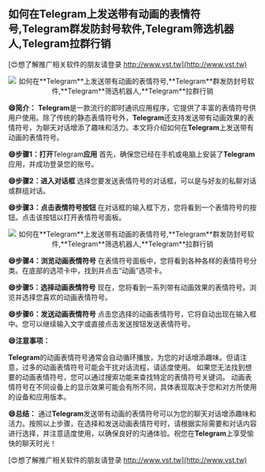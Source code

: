 ## **如何在**Telegram**上发送带有动画的表情符号,**Telegram**群发防封号软件,**Telegram**筛选机器人,**Telegram**拉群行销**

[😍想了解推广相关软件的朋友请登录 http://www.vst.tw](http://www.vst.tw)

 <center><img src="https://vst.tw/MP4/tuiguang/png/2.png" alt="如何在**Telegram**上发送带有动画的表情符号,**Telegram**群发防封号软件,**Telegram**筛选机器人,**Telegram**拉群行销"></center>

**😄简介：**
**Telegram**是一款流行的即时通讯应用程序，它提供了丰富的表情符号供用户使用。除了传统的静态表情符号外，**Telegram**还支持发送带有动画效果的表情符号，为聊天对话增添了趣味和活力。本文将介绍如何在**Telegram**上发送带有动画的表情符号。

**😄步骤1：打开**Telegram**应用**
首先，确保您已经在手机或电脑上安装了**Telegram**应用，并成功登录您的账号。

**😄步骤2：进入对话框**
选择您要发送表情符号的对话框，可以是与好友的私聊对话或群组对话。

**😄步骤3：点击表情符号按钮**
在对话框的输入框下方，您将看到一个表情符号的按钮。点击该按钮以打开表情符号面板。

 <center><img src="https://vst.tw/MP4/tuiguang/png/6.png" alt="如何在**Telegram**上发送带有动画的表情符号,**Telegram**群发防封号软件,**Telegram**筛选机器人,**Telegram**拉群行销"></center>

**😄步骤4：浏览动画表情符号**
在表情符号面板中，您将看到各种各样的表情符号分类。在底部的选项卡中，找到并点击“动画”选项卡。

**😄步骤5：选择动画表情符号**
现在，您将看到一系列带有动画效果的表情符号。浏览并选择您喜欢的动画表情符号。

**😄步骤6：发送动画表情符号**
点击您选择的动画表情符号，它将自动出现在输入框中。您可以继续输入文字或直接点击发送按钮发送表情符号。

**😄注意事项：**

**Telegram**的动画表情符号通常会自动循环播放，为您的对话增添趣味。但请注意，过多的动画表情符号可能会干扰对话流程，请适度使用。
如果您无法找到想要的动画表情符号，您可以通过搜索功能来查找特定的表情符号关键词。
动画表情符号在不同设备上的显示效果可能会有所不同，具体表现取决于您和对方所使用的设备和应用版本。

**😄总结：**
通过**Telegram**发送带有动画的表情符号可以为您的聊天对话增添趣味和活力。按照以上步骤，在选择和发送动画表情符号时，请根据实际需要和对话内容进行选择，并注意适度使用，以确保良好的沟通体验。祝您在**Telegram**上享受愉快的聊天时光！

[😍想了解推广相关软件的朋友请登录 http://www.vst.tw](http://www.vst.tw)



